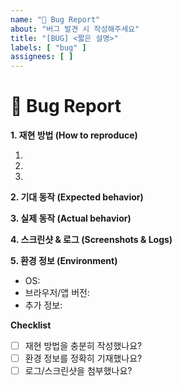 ```yaml
---
name: "🐞 Bug Report"
about: "버그 발견 시 작성해주세요"
title: "[BUG] <짧은 설명>"
labels: [ "bug" ]
assignees: [ ]
---
```


# 🐞 Bug Report

**1. 재현 방법 (How to reproduce)**
<!-- 이 단계별로 따라 하면 언제 문제가 발생하는지 알 수 있어요 -->

1.
2.
3.

**2. 기대 동작 (Expected behavior)**
<!-- 예: 버튼 클릭 시 모달이 뜨는 등 -->

**3. 실제 동작 (Actual behavior)**
<!-- 예: 버튼 클릭해도 아무 일이 일어나지 않음 -->

**4. 스크린샷 & 로그 (Screenshots & Logs)**
<!-- 가능한 한 자세히 첨부해주세요 -->

**5. 환경 정보 (Environment)**

- OS:
- 브라우저/앱 버전:
- 추가 정보:

**Checklist**

- [ ] 재현 방법을 충분히 작성했나요?
- [ ] 환경 정보를 정확히 기재했나요?
- [ ] 로그/스크린샷을 첨부했나요?